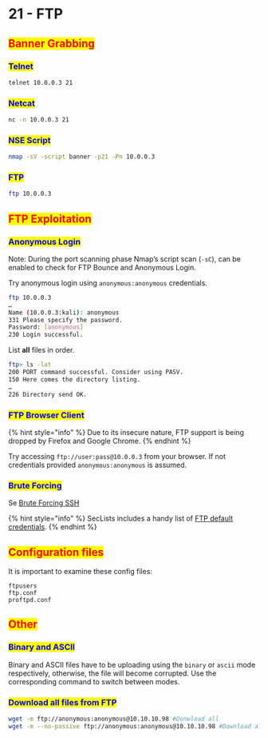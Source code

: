 # 21 - FTP

## <mark style="color:red;">Banner Grabbing</mark> <a href="#banner-grabbing" id="banner-grabbing"></a>

### <mark style="color:blue;">**Telnet**</mark>&#x20;

```sh
telnet 10.0.0.3 21
```

### <mark style="color:blue;">**Netcat**</mark>

```sh
nc -n 10.0.0.3 21
```

### <mark style="color:blue;">**NSE Script**</mark>

```sh
nmap -sV -script banner -p21 -Pn 10.0.0.3
```

### <mark style="color:blue;">**FTP**</mark>

```sh
ftp 10.0.0.3
```

## <mark style="color:red;">FTP Exploitation</mark> <a href="#ftp-exploits-search" id="ftp-exploits-search"></a>

### <mark style="color:blue;">Anonymous Login</mark> <a href="#anonymous-login" id="anonymous-login"></a>

Note: During the port scanning phase Nmap’s script scan (`-sC`), can be enabled to check for FTP Bounce and Anonymous Login.

Try anonymous login using `anonymous:anonymous` credentials.

```sh
ftp 10.0.0.3
…
Name (10.0.0.3:kali): anonymous
331 Please specify the password.
Password: [anonymous]
230 Login successful.
```

List **all** files in order.

```sh
ftp> ls -lat
200 PORT command successful. Consider using PASV.
150 Here comes the directory listing.
…
226 Directory send OK.
```

### <mark style="color:blue;">FTP Browser Client</mark> <a href="#ftp-browser-client" id="ftp-browser-client"></a>

{% hint style="info" %}
Due to its insecure nature, FTP support is being dropped by Firefox and Google Chrome.
{% endhint %}

Try accessing `ftp://user:pass@10.0.0.3` from your browser. If not credentials provided `anonymous:anonymous` is assumed.

### <mark style="color:blue;">Brute Forcing</mark> <a href="#brute-forcing" id="brute-forcing"></a>

Se [Brute Forcing SSH](21-ftp.md#brute-forcing)

{% hint style="info" %}
SecLists includes a handy list of [FTP default credentials](https://github.com/danielmiessler/SecLists/blob/master/Passwords/Default-Credentials/ftp-betterdefaultpasslist.txt).
{% endhint %}

## <mark style="color:red;">Configuration files</mark> <a href="#configuration-files" id="configuration-files"></a>

It is important to examine these config files:

```
ftpusers
ftp.conf
proftpd.conf
```

## <mark style="color:red;">Other</mark> <a href="#miscellaneous" id="miscellaneous"></a>

### <mark style="color:blue;">Binary and ASCII</mark> <a href="#binary-and-ascii" id="binary-and-ascii"></a>

Binary and ASCII files have to be uploading using the `binary` or `ascii` mode respectively, otherwise, the file will become corrupted. Use the corresponding command to switch between modes.

### <mark style="color:blue;">Download all files from FTP</mark>

```bash
wget -m ftp://anonymous:anonymous@10.10.10.98 #Donwload all
wget -m --no-passive ftp://anonymous:anonymous@10.10.10.98 #Download all
```
